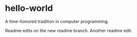 # hello-world
A time-honored tradition in computer programming.

Readme edits on the new readme branch.
Another readme edit.
